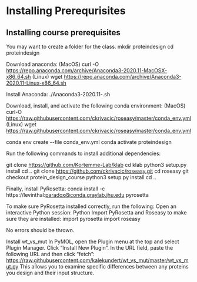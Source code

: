 Installing Prerequrisites
===

## Installing course prerequisites

You may want to create a folder for the class.
mkdir proteindesign
cd proteindesign

Download anaconda:
(MacOS) curl -O https://repo.anaconda.com/archive/Anaconda3-2020.11-MacOSX-x86_64.sh
(Linux) wget https://repo.anaconda.com/archive/Anaconda3-2020.11-Linux-x86_64.sh

Install Anaconda:
./Anaconda3-2020.11-<OS>.sh

Download, install, and activate the following conda environment:
(MacOS) curl-O https://raw.githubusercontent.com/ckrivacic/roseasy/master/conda_env.yml
(Linux) wget https://raw.githubusercontent.com/ckrivacic/roseasy/master/conda_env.yml

conda env create --file conda_env.yml
conda activate proteindesign

Run the following commands to install additional dependencies:

git clone https://github.com/Kortemme-Lab/klab
cd klab
python3 setup.py install
cd ..
git clone https://github.com/ckrivacic/roseasy.git
cd roseasy
git checkout protein_design_course
python3 setup.py install
cd ..

Finally, install PyRosetta:
conda install -c https://levinthal:paradox@conda.graylab.jhu.edu pyrosetta

To make sure PyRosetta installed correctly, run the following:
Open an interactive Python session:
Python
Import PyRosetta and Roseasy to make sure they are installed:
import pyrosetta
import roseasy

No errors should be thrown.

Install wt_vs_mut
In PyMOL, open the Plugin menu at the top and select Plugin Manager.
Click “Install New Plugin”.
In the URL field, paste the following URL and then click “fetch”: 
https://raw.githubusercontent.com/kalekundert/wt_vs_mut/master/wt_vs_mut.py
This allows you to examine specific differences between any proteins you design and their input structure. 
